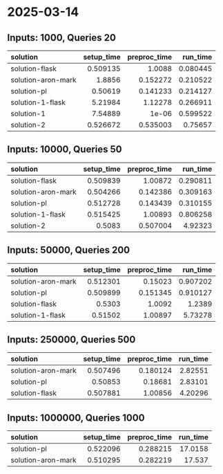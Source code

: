 # 2025-03-14

## Inputs: 1000, Queries 20

| solution           |   setup_time |   preproc_time |   run_time |
|:-------------------|-------------:|---------------:|-----------:|
| solution-flask     |     0.509135 |       1.0088   |   0.080445 |
| solution-aron-mark |     1.8856   |       0.152272 |   0.210522 |
| solution-pl        |     0.50619  |       0.141233 |   0.214127 |
| solution-1-flask   |     5.21984  |       1.12278  |   0.266911 |
| solution-1         |     7.54889  |       1e-06    |   0.599522 |
| solution-2         |     0.526672 |       0.535003 |   0.75657  |

## Inputs: 10000, Queries 50

| solution           |   setup_time |   preproc_time |   run_time |
|:-------------------|-------------:|---------------:|-----------:|
| solution-flask     |     0.509839 |       1.00872  |   0.290811 |
| solution-aron-mark |     0.504266 |       0.142386 |   0.309163 |
| solution-pl        |     0.512728 |       0.143439 |   0.310155 |
| solution-1-flask   |     0.515425 |       1.00893  |   0.806258 |
| solution-2         |     0.5083   |       0.507004 |   4.92323  |

## Inputs: 50000, Queries 200

| solution           |   setup_time |   preproc_time |   run_time |
|:-------------------|-------------:|---------------:|-----------:|
| solution-aron-mark |     0.512301 |       0.15023  |   0.907202 |
| solution-pl        |     0.509899 |       0.151345 |   0.910127 |
| solution-flask     |     0.5303   |       1.0092   |   1.2389   |
| solution-1-flask   |     0.51502  |       1.00897  |   5.73278  |

## Inputs: 250000, Queries 500

| solution           |   setup_time |   preproc_time |   run_time |
|:-------------------|-------------:|---------------:|-----------:|
| solution-aron-mark |     0.507496 |       0.180124 |    2.82551 |
| solution-pl        |     0.50853  |       0.18681  |    2.83101 |
| solution-flask     |     0.507881 |       1.00856  |    4.20296 |

## Inputs: 1000000, Queries 1000

| solution           |   setup_time |   preproc_time |   run_time |
|:-------------------|-------------:|---------------:|-----------:|
| solution-pl        |     0.522096 |       0.288215 |    17.0158 |
| solution-aron-mark |     0.510295 |       0.282219 |    17.537  |